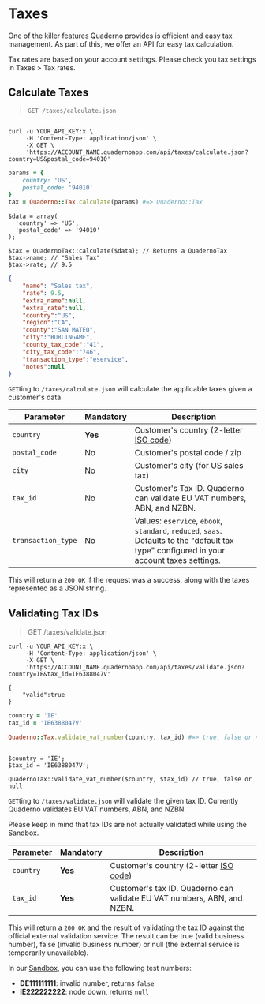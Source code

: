 # Taxes

One of the killer features Quaderno provides is efficient and easy tax management. As part of this, we offer an API for easy tax calculation.

<aside class="notice">
Tax rates are based on your account settings. Please check you tax settings in Taxes > Tax rates.
</aside>

## Calculate Taxes

> `GET /taxes/calculate.json`

```shell

curl -u YOUR_API_KEY:x \
     -H 'Content-Type: application/json' \
     -X GET \
     'https://ACCOUNT_NAME.quadernoapp.com/api/taxes/calculate.json?country=US&postal_code=94010'
```

```ruby
params = {
    country: 'US',
    postal_code: '94010'
}
tax = Quaderno::Tax.calculate(params) #=> Quaderno::Tax
```

```php?start_inline=1
$data = array(
  'country' => 'US',
  'postal_code' => '94010'
);

$tax = QuadernoTax::calculate($data); // Returns a QuadernoTax
$tax->name; // "Sales Tax"
$tax->rate; // 9.5
```

```json
{
    "name": "Sales tax",
    "rate": 9.5,
    "extra_name":null,
    "extra_rate":null,
    "country":"US",
    "region":"CA",
    "county":"SAN MATEO",
    "city":"BURLINGAME",
    "county_tax_code":"41",
    "city_tax_code":"746",
    "transaction_type":"eservice",
    "notes":null
}
```

`GET`ting to `/taxes/calculate.json` will calculate the applicable taxes given a customer's data.

Parameter          | Mandatory | Description
-------------------|-----------|------------------------------------------------------------------------------------------------
`country`          | **Yes**   | Customer's country (2-letter [ISO code](http://en.wikipedia.org/wiki/ISO_3166-1#Current_codes))
`postal_code`      | No        | Customer's postal code / zip
`city`             | No        | Customer's city (for US sales tax)
`tax_id`           | No        | Customer's Tax ID. Quaderno can validate EU VAT numbers, ABN, and NZBN.
`transaction_type` | No        | Values: `eservice`, `ebook`, `standard`, `reduced`, `saas`. Defaults to the "default tax type" configured in your account taxes settings.

This will return a `200 OK` if the request was a success, along with the taxes represented as a JSON string.

## Validating Tax IDs

> GET /taxes/validate.json

```shell
curl -u YOUR_API_KEY:x \
     -H 'Content-Type: application/json' \
     -X GET \
     'https://ACCOUNT_NAME.quadernoapp.com/api/taxes/validate.json?country=IE&tax_id=IE6388047V'

{
    "valid":true
}
```

```ruby
country = 'IE'
tax_id = 'IE6388047V'

Quaderno::Tax.validate_vat_number(country, tax_id) #=> true, false or nil
```

```php?start_inline=1

$country = 'IE';
$tax_id = 'IE6388047V';

QuadernoTax::validate_vat_number($country, $tax_id) // true, false or null
```

`GET`ting to `/taxes/validate.json` will validate the given tax ID. Currently Quaderno validates EU VAT numbers, ABN, and NZBN.

Please keep in mind that tax IDs are not actually validated while using the Sandbox.

Parameter    | Mandatory | Description
-------------|-----------|------------------------------------------------------------------------------------------------
`country`    | **Yes**   | Customer's country (2-letter [ISO code](http://en.wikipedia.org/wiki/ISO_3166-1#Current_codes))
`tax_id`     | **Yes**   | Customer's tax ID. Quaderno can validate EU VAT numbers, ABN, and NZBN.

This will return a `200 OK` and the result of validating the tax ID against the official external validation service. The result can be true (valid business number), false (invalid business number) or null (the external service is temporarily unavailable).

In our [Sandbox](http://localhost:4567/#introduction-the-sandbox), you can use the following test numbers: 
- **DE111111111**: invalid number, returns `false`
- **IE222222222**: node down, returns `null` 
